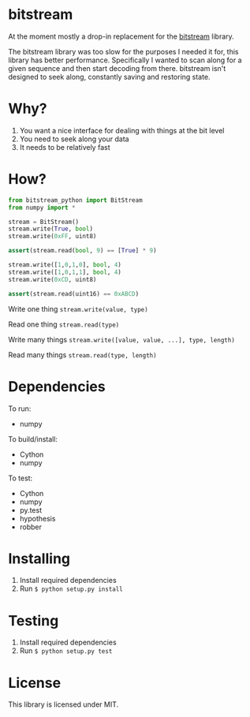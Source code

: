 # bitstream
At the moment mostly a drop-in replacement for the [bitstream](https://pypi.python.org/pypi/bitstream/2.0.3) library.

The bitstream library was too slow for the purposes I needed it for, this library has better performance.
Specifically I wanted to scan along for a given sequence and then start decoding from there. bitstream isn't
designed to seek along, constantly saving and restoring state.

# Why?
1.  You want a nice interface for dealing with things at the bit level
2.  You need to seek along your data
3.  It needs to be relatively fast

# How?
```python
from bitstream_python import BitStream
from numpy import *

stream = BitStream()
stream.write(True, bool)
stream.write(0xFF, uint8)

assert(stream.read(bool, 9) == [True] * 9)

stream.write([1,0,1,0], bool, 4)
stream.write([1,0,1,1], bool, 4)
stream.write(0xCD, uint8)

assert(stream.read(uint16) == 0xABCD)
```

Write one thing `stream.write(value, type)`

Read one thing `stream.read(type)`

Write many things `stream.write([value, value, ...], type, length)`

Read many things `stream.read(type, length)`

# Dependencies
To run:
* numpy

To build/install:
* Cython
* numpy

To test:
* Cython
* numpy
* py.test
* hypothesis
* robber

# Installing
1. Install required dependencies
2. Run `$ python setup.py install`

# Testing
1. Install required dependencies
2. Run `$ python setup.py test`

# License
This library is licensed under MIT.
